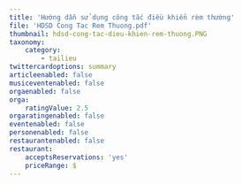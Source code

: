 ```yaml
---
title: 'Hướng dẫn sử dụng công tắc điều khiển rèm thường'
file: 'HDSD Cong Tac Rem Thuong.pdf'
thumbnail: hdsd-cong-tac-dieu-khien-rem-thuong.PNG
taxonomy:
    category:
        - tailieu
twittercardoptions: summary
articleenabled: false
musiceventenabled: false
orgaenabled: false
orga:
    ratingValue: 2.5
orgaratingenabled: false
eventenabled: false
personenabled: false
restaurantenabled: false
restaurant:
    acceptsReservations: 'yes'
    priceRange: $
---
```


